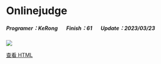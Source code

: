 # Onlinejudge
##### Programer：KeRong &nbsp;&nbsp;&nbsp;&nbsp;&nbsp;&nbsp;Finish：61 &nbsp;&nbsp;&nbsp;&nbsp;&nbsp;&nbsp;Update：2023/03/23
![](https://i.imgur.com/K4GnRjP.gif)

[查看 HTML](http://htmlpreview.github.io/?https://github.com/kerong2002/Onlinejudge/blob/main/onlinejudge.html)
